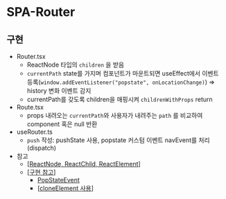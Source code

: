 # SPA-Router
## 구현
- Router.tsx
    - ReactNode 타입의 `children` 을 받음
    - `currentPath` state를 가지며 컴포넌트가 마운트되면 useEffect에서 이벤트 등록(`window.addEventListener("popstate", onLocationChange)`) ⇒ history 변화 이벤트 감지
    - currentPath를 갖도록 children을 매핑시켜 `childrenWithProps` return
- Route.tsx
    - props 내려오는 `currentPath`와 사용자가 내려주는 `path` 를 비교하여 component 혹은 null 반환
- useRouter.ts
    - `push` 작성: pushState 사용, popstate 커스텀 이벤트 navEvent를 처리(dispatch)
- 참고
    - [[ReactNode, ReactChild, ReactElement](https://merrily-code.tistory.com/209)]
    - [[구현 참고](https://ncoughlin.com/posts/react-navigation-without-react-router/)]
        - [PopStateEvent](https://developer.mozilla.org/en-US/docs/Web/API/PopStateEvent)
        - [[cloneElement 사용](https://stackoverflow.com/questions/50296982/cloneelement-type-has-no-properties-in-common-with-type-partialp-attributes)]
